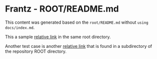 # Frantz - ROOT/README.md

This content was generated based on the `root/README.md` without `using docs/index.md`.

This a sample [relative link](relative_link.md) in the same root directory.

Another test case is another [relative link](sub/sub_relative_link.md) that is found in a subdirectory of the repository ROOT directory.
